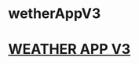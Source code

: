 # wetherAppV3
<a href="https://mukhriddin-dev.github.io/wetherAppV3"> <h1> WEATHER APP V3 </h1> </a>

